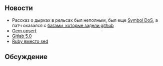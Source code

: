 ## Новости

* Рассказ о дырках в рельсах был неполным, был еще [Symbol
  DoS](http://weblog.rubyonrails.org/2013/3/18/SEC-ANN-Rails-3-2-13-3-1-12-and-2-3-18-have-been-released/), а патч оказался с [багами, которые задели github](https://github.com/blog/1440-today-s-email-incident)
* [Gem upsert](https://github.com/seamusabshere/upsert)
* [Gitlab 5.0](http://blog.gitlab.org/gitlab-5-dot-0-has-been-released/)
* [Ruby вместо sed](http://dougireton.com/blog/2013/03/24/ruby-p-i-e/)

## Обсуждение

